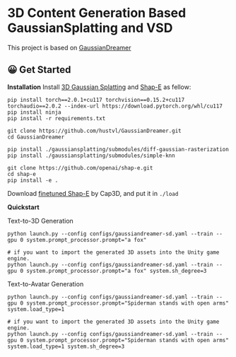 

# 3D Content Generation Based GaussianSplatting and VSD

This project is based on [GaussianDreamer](https://github.com/hustvl/GaussianDreamer)







## 😀 Get Started
**Installation**
Install [3D Gaussian Splatting](https://github.com/graphdeco-inria/gaussian-splatting) and [Shap-E](https://github.com/openai/shap-e#usage) as fellow:
```
pip install torch==2.0.1+cu117 torchvision==0.15.2+cu117 torchaudio==2.0.2 --index-url https://download.pytorch.org/whl/cu117
pip install ninja
pip install -r requirements.txt

git clone https://github.com/hustvl/GaussianDreamer.git 
cd GaussianDreamer

pip install ./gaussiansplatting/submodules/diff-gaussian-rasterization
pip install ./gaussiansplatting/submodules/simple-knn

git clone https://github.com/openai/shap-e.git
cd shap-e
pip install -e .
```
Download [finetuned Shap-E](https://huggingface.co/datasets/tiange/Cap3D/tree/main/our_finetuned_models) by Cap3D, and put it in `./load`

**Quickstart**

Text-to-3D Generation
```
python launch.py --config configs/gaussiandreamer-sd.yaml --train --gpu 0 system.prompt_processor.prompt="a fox"

# if you want to import the generated 3D assets into the Unity game engine.
python launch.py --config configs/gaussiandreamer-sd.yaml --train --gpu 0 system.prompt_processor.prompt="a fox" system.sh_degree=3 
```

Text-to-Avatar Generation
```
python launch.py --config configs/gaussiandreamer-sd.yaml --train --gpu 0 system.prompt_processor.prompt="Spiderman stands with open arms" system.load_type=1

# if you want to import the generated 3D assets into the Unity game engine.
python launch.py --config configs/gaussiandreamer-sd.yaml --train --gpu 0 system.prompt_processor.prompt="Spiderman stands with open arms" system.load_type=1 system.sh_degree=3 
```


